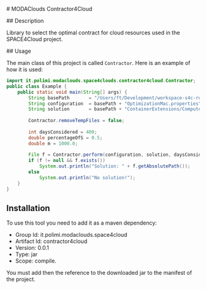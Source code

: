 # MODAClouds Contractor4Cloud

## Description

Library to select the optimal contract for cloud resources used in the SPACE4Cloud project.

## Usage

The main class of this project is called `Contractor`. Here is an example of how it is used:

```java
import it.polimi.modaclouds.space4clouds.contractor4cloud.Contractor;
public class Example {
    public static void main(String[] args) {
        String basePath       = "/Users/ft/Development/workspace-s4c-runtime/Constellation/";
        String configuration  = basePath + "OptimizationMac.properties";
        String solution       = basePath + "ContainerExtensions/Computed/Solution-Conference-Amazon.xml";
        
        Contractor.removeTempFiles = false;
        
        int daysConsidered = 400;
        double percentageOfS = 0.5;
        double m = 1000.0;
        
        File f = Contractor.perform(configuration, solution, daysConsidered, percentageOfS, m);
        if (f != null && f.exists())
            System.out.println("Solution: " + f.getAbsolutePath());
        else
            System.out.println("No solution!");
    }
}
```

## Installation

To use this tool you need to add it as a maven dependency:

* Group Id: it.polimi.modaclouds.space4cloud
* Artifact Id: contractor4cloud
* Version: 0.0.1
* Type: jar
* Scope: compile.

You must add then the reference to the downloaded jar to the manifest of the project.
